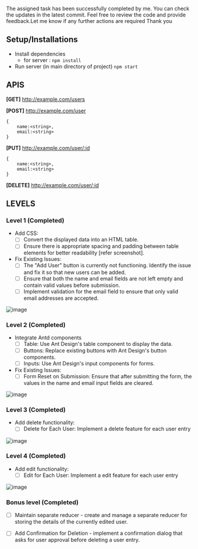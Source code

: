 The assigned task has been successfully completed by me. You can check the updates in the latest commit.
Feel free to review the code and provide feedback.Let me know if any further actions are required
Thank you

## Setup/Installations
* Install dependencies 
  * for server : ``npm install``
 * Run server (in main directory of project) ``npm start``

## APIS
**[GET]**   http://example.com/users

**[POST]**   http://example.com/user
```
{
    name:<string>,
    email:<string>
}
```
**[PUT]**   http://example.com/user/:id
```
{
    name:<string>,
    email:<string>
}
```

**[DELETE]**   http://example.com/user/:id

## LEVELS

### Level 1   (Completed)
- Add CSS:
	- [ ] Convert the displayed data into an HTML table.
	- [ ] Ensure there is appropriate spacing and padding between table elements for better readability [refer screenshot].
- Fix Existing Issues:
	- [ ] The "Add User" button is currently not functioning. Identify the issue and fix it so that new users can be added.
	- [ ] Ensure that both the name and email fields are not left empty and contain valid values before submission.
	- [ ] Implement validation for the email field to ensure that only valid email addresses are accepted.

![image](https://github.com/impressai/frontend_task/assets/28563570/27ae4e34-0ccb-488f-9215-e95842322b97)




### Level 2 (Completed)
- Integrate Antd components
	- [ ] Table: Use Ant Design's table component to display the data.
	- [ ] Buttons: Replace existing buttons with Ant Design's button components.
	- [ ] Inputs: Use Ant Design's input components for forms.
- Fix Existing Issues: 
	- [ ] Form Reset on Submission: Ensure that after submitting the form, the values in the name and email input fields are cleared.

![image](https://github.com/impressai/frontend_task/assets/28563570/65eda298-0f5b-4923-bbcc-45f7caf1b758)



### Level 3 (Completed)
- Add delete functionality:
	- [ ] Delete for Each User: Implement a delete feature for each user entry

![image](https://github.com/impressai/frontend_task/assets/28563570/c3da4f55-6e89-47cc-bbde-35e3c20f80f6)




### Level 4  (Completed)
- Add edit functionality:
	- [ ] Edit for Each User: Implement a edit feature for each user entry

![image](https://github.com/impressai/frontend_task/assets/28563570/67fd80fc-c022-41b3-8f01-de11de046379)



### Bonus level (Completed)
- [ ] Maintain separate reducer - create and manage a separate reducer for storing the details of the currently edited user.
- [ ] Add Confirmation for Deletion - implement a confirmation dialog that asks for user approval before deleting a user entry.
      
